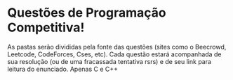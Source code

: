 # Questões de Programação Competitiva!
As pastas serão divididas pela fonte das questões (sites como o Beecrowd, Leetcode, CodeForces, Cses, etc).
Cada questão estará acompanhada de sua resolução (ou de uma fracassada tentativa rsrs) e de seu link para leitura do enunciado.
Apenas C e C++
